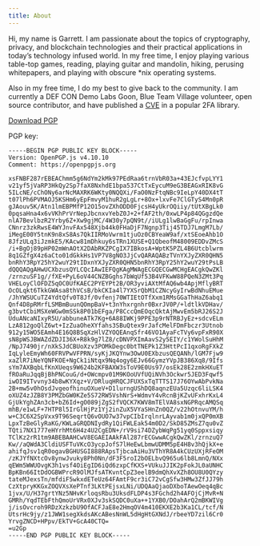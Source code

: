 ```yaml
---
title: About
---
```


Hi, my name is Garrett. I am passionate about the topics of cryptography, privacy, and blockchain technologies and their practical applications in today’s technology infused world. In my free time, I enjoy playing various table-top games, reading, playing guitar and mandolin, hiking, perusing whitepapers, and playing with obscure \*nix operating systems.

Also in my free time, I do my best to give back to the community. I am currently a DEF CON Demo Labs Goon, Blue Team Village volunteer, open source contributor, and have published a [CVE](https://www.cve.org/CVERecord?id=CVE-2024-8796) in a popular 2FA library.

[Download PGP](/garrett@syntacticnacl.com.asc)

PGP key:

```
-----BEGIN PGP PUBLIC KEY BLOCK-----
Version: OpenPGP.js v4.10.10
Comment: https://openpgpjs.org

xsFNBF287rEBEAChmm5g6NdYm2kMk97PEdRaa6trnVbR03a+43EJcfvpLYY1
v21yf5jVaRP3HkQy2Sp7faX8NxhdE1bpa537CtTxEycuM9eG3BEAGxRIK8vG
5ILcNE/cChONy6arNcMAXRK6WKty0NQQXi/FaO0NzFtqNBc9IeLpY40DX4tT
t07lPh6PVMAOJ5KSHm6yEpFmvyM1huR2gLgLr+8Ox+lxvFe7ClGTyS4Mn0pR
gJAouv5K/Atn1lmEBPMfP12O15ovZXhODD0FjcsH4yUkrOQiiy/tUtXBgLk0
0pqsaHna4x6vVKhPrVrNepJbcnxvYebZ0J+2+fAF2th/0xwLP4p84QGgzdQe
nlA7BevlbzR2Yrby6Z+Xw9gjMC/4W30y7pQN9t//iULg1lwBaGgFu/rpInwa
CNnrz3zkRwsE4WYJnvFAx548Xjb44k0FHaDjF7Ngnp3Tij45TDJ7LmgM7Lb/
iMegE00Y5tnK9n8xS8As7QkIIRMoVwrm1tjuOz0CBYeaW9af/xtSEoeAhb1O
8JfzULq3iJzmkE5/KAcw81mDhkuy6sTRn1XUSE+Q1QbeofM48009EDDvZMcS
/i+BgOj89pHP02mWnAOtX2DAbRKZPCgIX7IBkosA+WptK5PZL4B6Utcblwrm
8q1GZfgX4z6aCto01dGkkHs1VP7V8gNO3JjCvQARAQABzTVnYXJyZXR0QHN5
bnRhY3RpY25hY2wuY29tIDxnYXJyZXR0QHN5bnRhY3RpY25hY2wuY29tPsLB
dQQQAQgAHwUCXbzusQYLCQcIAwIEFQgKAgMWAgECGQECGwMCHgEACgkQwZKl
/zrnzuSF1g//fXE+PyL6oV44CNZBGghs7bWqUf53B4VFKwW88PQeN3ZMt3Pq
VHELoyClOFDZ5qOC0UfKAEC2PYEYPt2B/OR3yviAXtMfAQ6wb4ApjMflyBRT
OcOLqkt6TkkGWAsa8thVCsB/bkCKIa4l7YXSrQbM1CZNcyGyIrwBdNhuEMue
/JhYWSUCuTZ4YdtQfv0T8Jf/0vfenj70WTIEtOTfXxm1RMsGGaThHaZ6abq1
Qnf4D8pRMrfLSMBmBuunQOmpBaV+t3nYhxrgnhr0BxrJV0P/+ldtlkVDHav/
g3bvtCbiMSXeWGw0mSSk8P01bEFga/P8CccQmEOqcQktAjMwvEm5bRJ26S2J
UduANcaNIxyR5U/abbuneATk7Kg+6A88IWKj9PPE3p9rNTRBJyEz+sdcvELm
LzA812goQlZ6wt+IzZuaOheXYfahs3SBuQtex9rJafcMelFDmFbczr3Utnob
912y15WO5EAmh4E16Q8BSqXzHlVZYOQEAnqSfr46VO1AyaFcTVy6vpFxR90X
sN8pWSJBWAZdZDJI36X+R8k9g7lZ8/cDNVPXImAavS2y5EIY/c1YWolSuHhM
/NpJ7490jr/nXkSJdCBUoXzv3POMkDegc0btTNEPk1Z3HttPcI1qxoRgFXkZ
IqLyleEmyWh60FRVPwVFPRN/syKjJKQYnw3OwU0EXbzusQEQANh/lGM7Fjw9
xaZlR7iNeYQNFKOE+NgCk1iNtqx9Nq4ogy6EJv66GymzYVpJB386Xq8/9Ifs
sYm7AXBqbLfKnXUeqs9W624b2KFBAXW3sToV9E0Us97/osEk28E2zmkHXuET
fROaRuJqqBjBhPNCouG/d+OWcmpv01M9KOoUVfUQiNVh3Ockwr5JED3Fqwf5
iwOI9ITvvny34b8wKYXqz+V/DRluqHRQCJFUXSxTqTTTS17J76OYwAbPvkNa
2B+mw5v0hOsdJvgeofhinuOXueV+D1lurngUShDQ8aqnzEUa5Uzqc6liLSK4
oXUZ4zJZB8Y3PMZbGW0KZe5S72RW5VshNrS+WdmvY4vRcnBjKZvUFxhrKxL4
GjUkYghZAn3cb+bZ6Id+gO089jZgS2fVQCK7KWV8mTElVA8sxNGPRqcAMQSq
mhB/e1wLF+7HTP8l5IrGlHjPz1Yj2inZuX5VYaSHnZn0QZ/v22hOtnvuYM/h
w+C3C6X2SpVxx9T96SeqrtQ6vOUO7w37vpCIbIrqlnrLAyvab1m0jxQP0mXB
LpxTzBeGlyRaKG/KWLaGRQDNIydRy1QiFWLEak54m0D2/SkD85ZMsZ7qu0vZ
TQti7NX1777eHYrhMt6H4z4U2CgEDN+/rV9si74DZybWqPg51yq0Sppxsiqy
TClKz2rR1tm9ABEBAAHCwV8EGAEIAAkFAl287rECGwwACgkQwZKl/zrnzuQ7
Kw//aQWdA3CldiUSFTuVKcO3ycpJofS7lHeEwLbmwUDMM5pE4H8v3hQjkX+e
ahifqJsv1qR0ogavBGHUSGI888RApsTjbcaAiHu3VThYR8A4kCUzUXjRFeOM
/zKJYfNXtcOv8ynwJvuky8Ph0Nn/dF3F5roI2bOELbvQ965u6lb8LmnQ/NXx
qEWm5WWUOvgK3h1vsf4OiEgID6iQd6zxpCfKXS+VUkuJJIK2pFokJL0aUNHC
BpKBn66ItDdOGBWPrcR9OlMJfsATKvntCpZ3eelB9dmQhXvXZh8OU8U0QYzy
tateMJexsTn/mfdiF5wkxdETeUz64FAmtF9cr3iC72vCgSfw3HMw3ZfJJ79h
CzXtpryKKGxZOQVXsXePTnf3LKtPEjsxLNi/UDQAaQjaoDXboTAewOeq4qBc
1jvx/U/H37grtYNz5NHvKrloqsRbu3UksdFLDP4s3FGchd2h4AFOjCjMvR+N
GMRh/YqdTEbFthQmoUrVRx0XJv3skSQDC0uXa++1YXB0/DOahArQ2mBKWIVg
j/isOvcroh9RDzXzkzbU9OfACFJaE8e2HmqOV4m410EKXE2b3Ka1CL/tcf/N
UtsrHc9jy/z1JWW1segXkdsAKcABesNnWL5dHgHtGXNdJ/rbeeYD7zil6Cr0
YrvgZNCD+HPpv/EkTV+GcA40CTQ=
=u2Gp
-----END PGP PUBLIC KEY BLOCK-----

```
